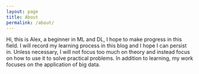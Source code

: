 ```yaml
---
layout: page
title: About
permalink: /about/
---
```


Hi, this is Alex, a beginner in ML and DL, I hope to make progress in this field. I will record my learning process in this blog and I hope I can persist in. Unless necessary, I will not focus too much on theory and instead focus on how to use it to solve practical problems. In addition to learning, my work focuses on the application of big data.
